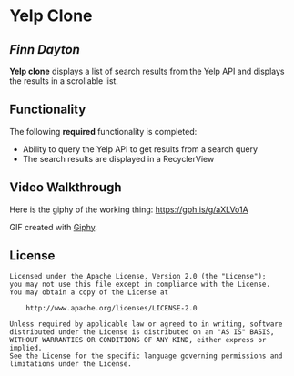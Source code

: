 # Yelp Clone 

## *Finn Dayton*

**Yelp clone** displays a list of search results from the Yelp API and displays the results in a scrollable list. 


## Functionality 

The following **required** functionality is completed:

* Ability to query the Yelp API to get results from a search query
* The search results are displayed in a RecyclerView

## Video Walkthrough

Here is the giphy of the working thing: https://gph.is/g/aXLVo1A

GIF created with [Giphy](https://giphy.com/).


## License

    Licensed under the Apache License, Version 2.0 (the "License");
    you may not use this file except in compliance with the License.
    You may obtain a copy of the License at

        http://www.apache.org/licenses/LICENSE-2.0

    Unless required by applicable law or agreed to in writing, software
    distributed under the License is distributed on an "AS IS" BASIS,
    WITHOUT WARRANTIES OR CONDITIONS OF ANY KIND, either express or implied.
    See the License for the specific language governing permissions and
    limitations under the License.

